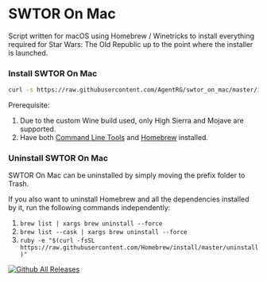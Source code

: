 # SWTOR On Mac
Script written for macOS using Homebrew / Winetricks to install everything required for Star Wars: The Old Republic up to the point where the installer is launched.

### Install SWTOR On Mac
``` bash
curl -s https://raw.githubusercontent.com/AgentRG/swtor_on_mac/master/install.sh | bash
```
Prerequisite:
1. Due to the custom Wine build used, only High Sierra and Mojave are supported.
2. Have both [Command Line Tools](https://osxdaily.com/2014/02/12/install-command-line-tools-mac-os-x/ "How to Install Command Line Tools") and [Homebrew](https://github.com/Homebrew/install "Homebrew GitHub Page") installed.

### Uninstall SWTOR On Mac
SWTOR On Mac can be uninstalled by simply moving the prefix folder to Trash.

If you also want to uninstall Homebrew and all the dependencies installed by it, run the following commands independently:
1. ```brew list | xargs brew uninstall --force```
2. ```brew list --cask | xargs brew uninstall --force```
3. ```ruby -e "$(curl -fsSL https://raw.githubusercontent.com/Homebrew/install/master/uninstall)"```

[![Github All Releases](https://img.shields.io/github/downloads/agentrg/swtor_on_mac/total.svg)]()